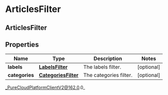 # ArticlesFilter

## ArticlesFilter

## Properties

|Name | Type | Description | Notes|
|------------ | ------------- | ------------- | -------------|
| **labels** | [**LabelsFilter**](LabelsFilter) | The labels filter. | [optional] |
| **categories** | [**CategoriesFilter**](CategoriesFilter) | The categories filter. | [optional] |



_PureCloudPlatformClientV2@162.0.0_
